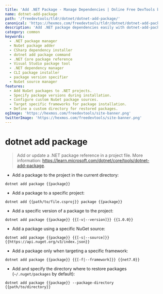 ```yaml
---
title: 'Add .NET Package - Manage Dependencies | Online Free DevTools by Hexmos'
name: dotnet-add-package
path: '/freedevtools/tldr/dotnet/dotnet-add-package/'
canonical: 'https://hexmos.com/freedevtools/tldr/dotnet/dotnet-add-package/'
description: 'Add .NET package dependencies easily with dotnet-add-package. Manage NuGet packages, specify versions, and configure sources for efficient .NET development. Free online tool, no registration required.'
category: common
keywords:
  - .NET package manager
  - NuGet package adder
  - CSharp dependency installer
  - dotnet add package command
  - .NET Core package reference
  - Visual Studio package tool
  - .NET dependency manager
  - CLI package installer
  - package version specifier
  - NuGet source manager
features:
  - Add NuGet packages to .NET projects.
  - Specify package versions during installation.
  - Configure custom NuGet package sources.
  - Target specific frameworks for package installation.
  - Define a custom directory for restored packages.
ogImage: 'https://hexmos.com/freedevtools/site-banner.png'
twitterImage: 'https://hexmos.com/freedevtools/site-banner.png'
---
```


# dotnet add package

> Add or update a .NET package reference in a project file.
> More information: <https://learn.microsoft.com/dotnet/core/tools/dotnet-add-package>.

- Add a package to the project in the current directory:

`dotnet add package {{package}}`

- Add a package to a specific project:

`dotnet add {{path/to/file.csproj}} package {{package}}`

- Add a specific version of a package to the project:

`dotnet add package {{package}} {{[-v|--version]}} {{1.0.0}}`

- Add a package using a specific NuGet source:

`dotnet add package {{package}} {{[-s|--source]}} {{https://api.nuget.org/v3/index.json}}`

- Add a package only when targeting a specific framework:

`dotnet add package {{package}} {{[-f|--framework]}} {{net7.0}}`

- Add and specify the directory where to restore packages (`~/.nuget/packages` by default):

`dotnet add package {{package}} --package-directory {{path/to/directory}}`
